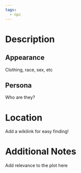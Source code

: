 ```yaml
---
tags:
  - npc
---
```

# Description
## Appearance
Clothing, race, sex, etc
## Persona
Who are they?
# Location
Add a wikilink for easy finding!
# Additional Notes
Add relevance to the plot here